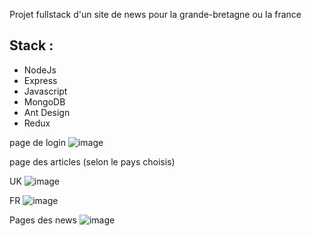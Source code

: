 Projet fullstack d'un site de news pour la grande-bretagne ou la france

## Stack :
- NodeJs
- Express
- Javascript
- MongoDB
- Ant Design
- Redux

page de login
![image](https://user-images.githubusercontent.com/47262263/191621898-01bee3aa-31c6-463c-847b-5f250fddc533.png)

page des articles (selon le pays choisis)

UK
![image](https://user-images.githubusercontent.com/47262263/191621763-c5d9b211-7e86-4d17-b2ae-72ac87684605.png)

FR
![image](https://user-images.githubusercontent.com/47262263/191621814-20edd55c-7723-4550-8ec4-85959aa50d5b.png)

Pages des news
![image](https://user-images.githubusercontent.com/47262263/191621668-25c95fc3-aec1-49a6-b6b5-a66d1857d246.png)

